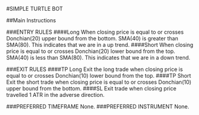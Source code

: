 #SIMPLE TURTLE BOT


##Main Instructions
 
###ENTRY RULES
####Long
When closing price is equal to or crosses Donchian(20) upper bound from the bottom.
SMA(40) is greater than SMA(80). This indicates that we are in a up trend.
####Short
When closing price is equal to or crosses Donchian(20) lower bound from the top. 
SMA(40) is less than SMA(80). This indicates that we are in a down trend.

###EXIT RULES
####TP Long
Exit the long trade when closing price is equal to or crosses Donchian(10) lower bound from the top.
####TP Short
Exit the short trade when closing price is equal to or crosses Donchian(10) upper bound from the bottom.
####SL 
Exit trade when closing price travelled 1 ATR in the adverse direction.

###PREFERRED TIMEFRAME
None.
###PREFERRED INSTRUMENT
None.